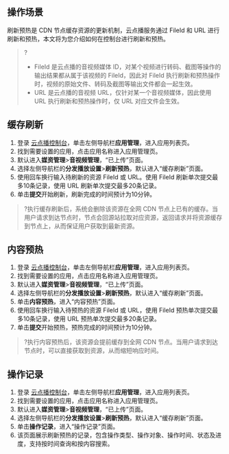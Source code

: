 ## 操作场景
刷新预热是 CDN 节点缓存资源的更新机制，云点播服务通过 FileId 和 URL 进行刷新和预热，本文将为您介绍如何在控制台进行刷新和预热。
>?
>- FileId 是云点播的音视频媒体 ID，对某个视频进行转码、截图等操作的输出结果都从属于该视频的 FileId，因此对 FileId 执行刷新和预热操作时，视频的原始文件、转码及截图等输出文件都会一起生效。
>- URL 是云点播的音视频 URL，仅针对某一个音视频媒体，因此使用 URL 执行刷新和预热操作时，仅 URL 对应文件会生效。


## 缓存刷新
1. 登录 [云点播控制台](https://console.cloud.tencent.com/vod)，单击左侧导航栏**应用管理**，进入应用列表页。
2. 找到需要设置的应用，点击应用名称进入应用管理页。
3. 默认进入**媒资管理**>**音视频管理**，“已上传”页面。
4. 选择左侧导航栏的**分发播放设置**>**刷新预热**，默认进入“缓存刷新”页面。
5. 使用回车换行输入待刷新的资源 FileId 或 URL。使用 FileId 刷新单次提交最多10条记录，使用 URL 刷新单次提交最多20条记录。
6. 单击**提交**开始刷新，刷新完成的时间预计为10分钟。

>?执行缓存刷新后，系统会删除该资源在全网 CDN 节点上已有的缓存。当用户请求到达节点时，节点会回源站拉取对应资源，返回请求并将资源缓存到节点上，从而保证用户获取到最新资源。

## 内容预热
1. 登录 [云点播控制台](https://console.cloud.tencent.com/vod)，单击左侧导航栏**应用管理**，进入应用列表页。
2. 找到需要设置的应用，点击应用名称进入应用管理页。
3. 默认进入**媒资管理**>**音视频管理**，“已上传”页面。
4. 选择左侧导航栏的**分发播放设置**>**刷新预热**，默认进入“缓存刷新”页面。
5. 单击**内容预热**，进入“内容预热”页面。
6. 使用回车换行输入待预热的资源 FileId 或 URL，使用 FileId 预热单次提交最多10条记录，使用 URL 预热单次提交最多20条记录。
7. 单击**提交**开始预热，预热完成的时间预计为10分钟。

>?执行内容预热后，该资源会提前缓存到全网 CDN 节点。当用户请求到达节点时，可以直接获取到资源，从而缩短响应时间。

## 操作记录
1. 登录 [云点播控制台](https://console.cloud.tencent.com/vod)，单击左侧导航栏**应用管理**，进入应用列表页。
2. 找到需要设置的应用，点击应用名称进入应用管理页。
3. 默认进入**媒资管理**>**音视频管理**，“已上传”页面。
4. 选择左侧导航栏的**分发播放设置**>**刷新预热**，默认进入“缓存刷新”页面。
5. 单击**操作记录**，进入“操作记录”页面。
6. 该页面展示刷新预热的记录，包含操作类型、操作对象、操作时间、状态及进度，支持按时间查询和按内容搜索。






